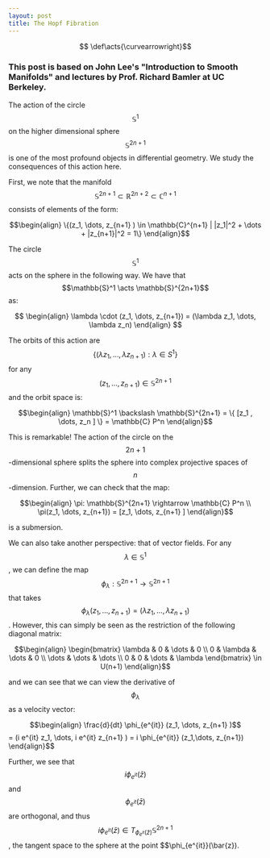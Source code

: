 ```yaml
---
layout: post
title: The Hopf Fibration
---
```


$$  \def\acts{\curvearrowright}$$

### This post is based on John Lee's "Introduction to Smooth Manifolds" and lectures by Prof. Richard Bamler at UC Berkeley. 

The action of the circle $$\mathbb{S}^1$$ on the higher dimensional sphere $$\mathbb{S}^{2n+1}$$ is one of the most profound objects in differential geometry. We study the consequences of this action here.

First, we note that the manifold $$\mathbb{S}^{2n+1} \subset \mathbb{R}^{2n+2} \subset \mathbb{C}^{n+1}$$ consists of elements of the form: 

$$\begin{align} \{(z_1, \dots, z_{n+1} ) \in \mathbb{C}^{n+1} | |z_1|^2 + \dots + |z_{n+1}|^2 = 1\} \end{align}$$

The circle $$\mathbb{S}^1$$ acts on the sphere in the following way. We have that $$\mathbb{S}^1 \acts \mathbb{S}^{2n+1}$$ as: 

$$ \begin{align}
\lambda \cdot (z_1, \dots, z_{n+1}) = (\lambda z_1, \dots, \lambda z_n)
\end{align} $$

The orbits of this action are $$ \{ ( \lambda z_1, \dots, \lambda z_{n+1}) : \lambda \in S^1 \} $$ for any $$(z_1, \dots, z_{n+1} ) \in \mathbb{S}^{2n+1}$$ and the orbit space is: 

$$\begin{align}
\mathbb{S}^1 \backslash \mathbb{S}^{2n+1} = \{ [z_1 , \dots, z_n ] \} = \mathbb{C} P^n
\end{align}$$

This is remarkable! The action of the circle on the $$2n+1$$-dimensional sphere splits the sphere into complex projective spaces of $$n$$-dimension. Further, we can check that the map: 

$$\begin{align}
\pi: \mathbb{S}^{2n+1} \rightarrow \mathbb{C} P^n \\ 
\pi(z_1, \dots, z_{n+1})  = [z_1, \dots, z_{n+1} ]
\end{align}$$

is a submersion. 

We can also take another perspective: that of vector fields. For any $$\lambda \in \mathbb{S}^1$$, we can define the map $$\phi_{\lambda} : \mathbb{S}^{2n+1} \rightarrow \mathbb{S}^{2n+1}$$ that takes $$\phi_{\lambda}(z_1,\dots, z_{n+1} ) = (\lambda z_1, \dots,\lambda z_{n+1} )$$. However, this can simply be seen as the restriction of the following diagonal matrix: 

$$\begin{align}
\begin{bmatrix}
\lambda & 0 & \dots & 0 \\ 0 & \lambda & \dots & 0 \\ \dots & \dots & \dots \\ 0 & 0 & \dots & \lambda 
\end{bmatrix} \in U(n+1)
\end{align}$$

and we can see that we can view the derivative of $$\phi_{\lambda}$$ as a velocity vector: 

$$\begin{align}
\frac{d}{dt} \phi_{e^{it}} (z_1, \dots, z_{n+1} )$$ = (i e^{it} z_1, \dots, i e^{it} z_{n+1} ) = i \phi_{e^{it}} (z_1,\dots, z_{n+1}) 
\end{align}$$

Further, we see that $$i \phi_{e^{it}} (\bar{z})$$ and $$\phi_{e^{it}} (\bar{z})$$ are orthogonal, and thus $$i \phi_{e^{it}} (\bar{z}) \in T_{\phi_{e^{it}}(\bar{z})}\mathbb{S}^{2n+1}$$, the tangent space to the sphere at the point $$\phi_{e^{it}}(\bar{z}).
